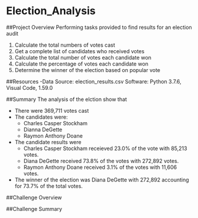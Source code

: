 # Election_Analysis

##Project Overview
Performing tasks provided to find results for an election audit

1. Calculate the total numbers of votes cast
2. Get a complete list of candidates who received votes
3. Calculate the total number of votes each candidate won
4. Calculate the percentage of votes each candidate won
5. Determine the winner of the election based on popular vote

##Resources
-Data Source: election_results.csv
Software: Python 3.7.6, Visual Code, 1.59.0

##Summary
The analysis of the elction show that
- There were 369,711 votes cast
- The candidates were:
  - Charles Casper Stockham
  - Dianna DeGette
  - Raymon Anthony Doane
- The candidate results were
  - Charles Casper Stockham receieved 23.0% of the vote with 85,213 votes.
  - Diana DeGette received 73.8% of the votes with 272,892 votes.
  - Raymon Anthony Doane received 3.1% of the votes with 11,606 votes.
 - The winner of the election was Diana DeGette with 272,892 accounting for 73.7% of the total votes.
 
##Challenge Overview

##Challenge Summary
